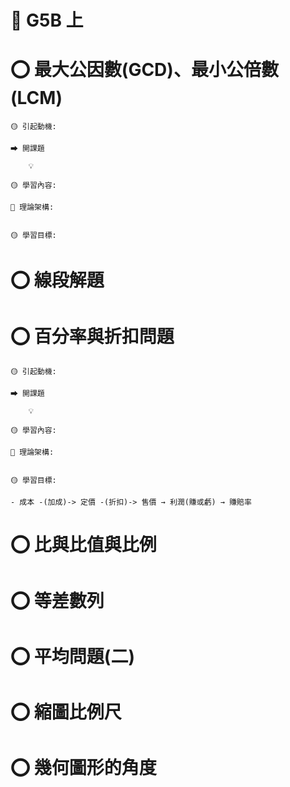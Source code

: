 # 📖 G5B 上

# ⭕ 最大公因數(GCD)、最小公倍數(LCM)

```說課
🟡 引起動機: 

⮕ 開課題

    💡 

🟡 學習內容: 

📌 理論架構:

   
🟡 學習目標: 

```

# ⭕ 線段解題

# ⭕ 百分率與折扣問題

```說課
🟡 引起動機: 

⮕ 開課題

    💡 

🟡 學習內容: 

📌 理論架構:

   
🟡 學習目標: 

- 成本 -(加成)-> 定價 -(折扣)-> 售價 → 利潤(賺或虧) → 賺賠率

```

# ⭕ 比與比值與比例

# ⭕ 等差數列

# ⭕ 平均問題(二)

# ⭕ 縮圖比例尺

# ⭕ 幾何圖形的角度

